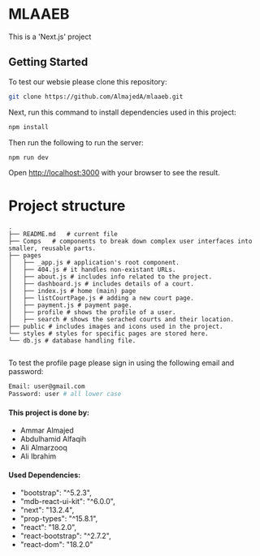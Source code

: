 
# MLAAEB

This is a 'Next.js' project

## Getting Started

To test our websie please clone this repository:

```bash
git clone https://github.com/AlmajedA/mlaaeb.git
```

Next, run this command to install dependencies used in this project:

```bash
npm install
```


Then run the following to run the server:

```bash
npm run dev
```

Open [http://localhost:3000](http://localhost:3000) with your browser to see the result.


# Project structure

```
.
├── README.md	# current file
├── Comps	# components to break down complex user interfaces into smaller, reusable parts. 
├── pages		
│   ├── _app.js # application's root component.
│   ├── 404.js # it handles non-existant URLs.
│   ├── about.js # includes info related to the project.
│   ├── dashboard.js # includes details of a court.
│   ├── index.js # home (main) page
│   ├── listCourtPage.js # adding a new court page.
│   ├── payment.js # payment page.
│   ├── profile # shows the profile of a user.
│   ├── search # shows the serached courts and their location.
├── public # includes images and icons used in the project.	
└── styles # styles for specific pages are stored here.
└── db.js # database handling file.
  
```



To test the profile page please sign in using the following email and password:

```bash
Email: user@gmail.com
Password: user # all lower case
```


#### This project is done by:
- Ammar Almajed
- Abdulhamid Alfaqih
- Ali Almarzooq
- Ali Ibrahim


#### Used Dependencies:
- "bootstrap": "^5.2.3",
- "mdb-react-ui-kit": "^6.0.0",
- "next": "13.2.4",
- "prop-types": "^15.8.1",
- "react": "18.2.0",
- "react-bootstrap": "^2.7.2",
- "react-dom": "18.2.0"




